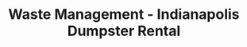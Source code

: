 ---
title: "Waste Management - Indianapolis Dumpster Rental"
url: /indianapolis/waste-management-indianapolis-dumpster-rental/
shop: tools
---
